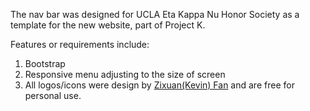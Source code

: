 The nav bar was designed for UCLA Eta Kappa Nu Honor Society as a template for the new website, part of Project K.

Features or requirements include:  
1. Bootstrap  
2. Responsive menu adjusting to the size of screen  
3. All logos/icons were design by [Zixuan(Kevin) Fan](http://www.kfaninc.com/) and are free for personal use.  
